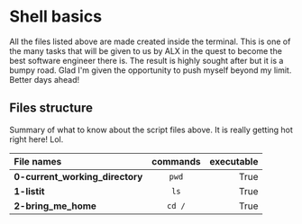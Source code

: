 # Shell basics
All the files listed above are made created inside the terminal. This is one of the many tasks that will be given to us by ALX in the quest to become the best software engineer there is. The result is highly sought after but it is a bumpy road. Glad I'm given the opportunity to push myself beyond my limit. Better days ahead!
## Files structure
Summary of what to know about the script files above. It is really getting hot right here! Lol.

| **File names** | **commands** | **executable** |
| :---    |  :---:    | ---:  |
| **0-current_working_directory** | `pwd` | True
| **1-listit** | `ls` | True
| **2-bring_me_home** | `cd /` | True
